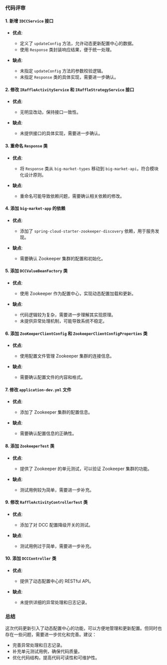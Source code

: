 ### 代码评审

#### 1. 新增 `IDCCService` 接口
- **优点**:
  - 定义了 `updateConfig` 方法，允许动态更新配置中心的数据。
  - 使用 `Response` 类封装响应结果，便于统一处理。

- **缺点**:
  - 未指定 `updateConfig` 方法的参数校验逻辑。
  - 未指定 `Response` 类的具体实现，需要进一步确认。

#### 2. 修改 `IRaffleActivityService` 和 `IRaffleStrategyService` 接口
- **优点**:
  - 无明显改动，保持接口一致性。

- **缺点**:
  - 未提供接口的具体实现，需要进一步确认。

#### 3. 重命名 `Response` 类
- **优点**:
  - 将 `Response` 类从 `big-market-types` 移动到 `big-market-api`，符合模块化设计原则。

- **缺点**:
  - 重命名可能导致依赖问题，需要确认相关依赖的修改。

#### 4. 添加 `big-market-app` 的依赖
- **优点**:
  - 添加了 `spring-cloud-starter-zookeeper-discovery` 依赖，用于服务发现。

- **缺点**:
  - 需要确认 Zookeeper 集群的配置和初始化。

#### 5. 添加 `DCCValueBeanFactory` 类
- **优点**:
  - 使用 Zookeeper 作为配置中心，实现动态配置加载和更新。

- **缺点**:
  - 代码逻辑较为复杂，需要进一步理解其实现原理。
  - 未提供异常处理机制，可能导致系统不稳定。

#### 6. 添加 `ZooKeeperClientConfig` 和 `ZookeeperClientConfigProperties` 类
- **优点**:
  - 使用配置文件管理 Zookeeper 集群的连接信息。

- **缺点**:
  - 需要确认配置文件的内容和格式。

#### 7. 修改 `application-dev.yml` 文件
- **优点**:
  - 添加了 Zookeeper 集群的配置信息。

- **缺点**:
  - 需要确认配置信息的正确性。

#### 8. 添加 `ZookeeperTest` 类
- **优点**:
  - 提供了 Zookeeper 的单元测试，可以验证 Zookeeper 集群的功能。

- **缺点**:
  - 测试用例较为简单，需要进一步补充。

#### 9. 修改 `RaffleActivityControllerTest` 类
- **优点**:
  - 添加了对 DCC 配置降级开关的测试。

- **缺点**:
  - 测试用例过于简单，需要进一步补充。

#### 10. 添加 `DCCController` 类
- **优点**:
  - 提供了动态配置中心的 RESTful API。

- **缺点**:
  - 未提供详细的异常处理和日志记录。

### 总结
这次代码更新引入了动态配置中心的功能，可以方便地管理和更新配置。但同时也存在一些问题，需要进一步优化和完善。建议：
- 完善异常处理和日志记录。
- 补充单元测试用例，确保代码质量。
- 优化代码结构，提高代码可读性和可维护性。